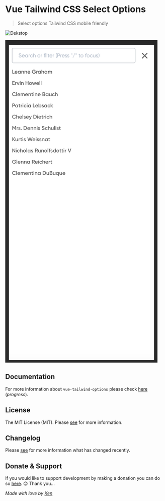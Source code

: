 # Vue Tailwind CSS Select Options

> Select options Tailwind CSS mobile friendly


![Dekstop](https://raw.githubusercontent.com/kenhyuwa/vue-tailwind-options/master/desktop.png)

![Mobile](https://raw.githubusercontent.com/kenhyuwa/vue-tailwind-options/master/mobile.png)

## Documentation

For more information about `vue-tailwind-options` please check [here](https://vue-tailwind-options.netlify.app) (_progress_).

## License

The MIT License (MIT). Please [see](LICENSE) for more information.

## Changelog

Please [see](CHANGELOG.md) for more information what has changed recently.

## Donate & Support

If you would like to support development by making a donation you can do so [here](https://paypal.me/kenhyuwa/5usd). &#x1F60A;
Thank you...

_Made with love by [Ken](https://facebook.com/diaddemi)_
